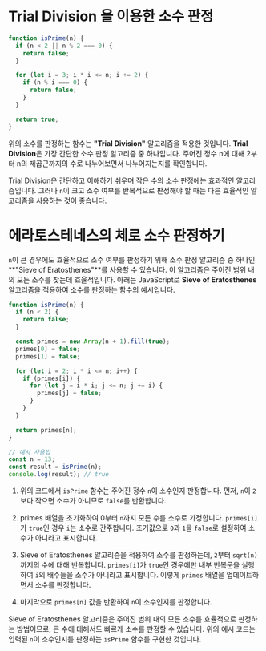 # Trial Division 을 이용한 소수 판정

```js
function isPrime(n) {
  if (n < 2 || n % 2 === 0) {
    return false;
  }

  for (let i = 3; i * i <= n; i += 2) {
    if (n % i === 0) {
      return false;
    }
  }

  return true;
}
```

위의 소수를 판정하는 함수는 **"Trial Division"** 알고리즘을 적용한 것입니다. **Trial Division**은 가장 간단한 소수 판정 알고리즘 중 하나입니다. 주어진 정수 n에 대해 2부터 n의 제곱근까지의 수로 나누어보면서 나누어지는지를 확인합니다.

Trial Division은 간단하고 이해하기 쉬우며 작은 수의 소수 판정에는 효과적인 알고리즘입니다. 그러나 `n`이 크고 소수 여부를 반복적으로 판정해야 할 때는 다른 효율적인 알고리즘을 사용하는 것이 좋습니다.


# 에라토스테네스의 체로 소수 판정하기

`n`이 큰 경우에도 효율적으로 소수 여부를 판정하기 위해 소수 판정 알고리즘 중 하나인 **"Sieve of Eratosthenes"**를 사용할 수 있습니다. 이 알고리즘은 주어진 범위 내의 모든 소수를 찾는데 효율적입니다. 아래는 JavaScript로 **Sieve of Eratosthenes** 알고리즘을 적용하여 소수를 판정하는 함수의 예시입니다.

```javascript
function isPrime(n) {
  if (n < 2) {
    return false;
  }

  const primes = new Array(n + 1).fill(true);
  primes[0] = false;
  primes[1] = false;

  for (let i = 2; i * i <= n; i++) {
    if (primes[i]) {
      for (let j = i * i; j <= n; j += i) {
        primes[j] = false;
      }
    }
  }

  return primes[n];
}

// 예시 사용법
const n = 13;
const result = isPrime(n);
console.log(result); // true
```

1. 위의 코드에서 `isPrime` 함수는 주어진 정수 `n`이 소수인지 판정합니다. 먼저, `n`이 `2`보다 작으면 소수가 아니므로 `false`를 반환합니다.

2. primes 배열을 초기화하여 0부터 `n`까지 모든 수를 소수로 가정합니다. `primes[i]`가 `true`인 경우 `i`는 소수로 간주합니다. 초기값으로 `0`과 `1`을 `false`로 설정하여 소수가 아니라고 표시합니다.

3. Sieve of Eratosthenes 알고리즘을 적용하여 소수를 판정하는데, `2`부터 `sqrt(n)`까지의 수에 대해 반복합니다. `primes[i]`가 `true`인 경우에만 내부 반복문을 실행하여 `i`의 배수들을 소수가 아니라고 표시합니다. 이렇게 `primes` 배열을 업데이트하면서 소수를 판정합니다.

4. 마지막으로 `primes[n]` 값을 반환하여 `n`이 소수인지를 판정합니다.

Sieve of Eratosthenes 알고리즘은 주어진 범위 내의 모든 소수를 효율적으로 판정하는 방법이므로, 큰 수에 대해서도 빠르게 소수를 판정할 수 있습니다. 위의 예시 코드는 입력된 `n`이 소수인지를 판정하는 `isPrime` 함수를 구현한 것입니다.